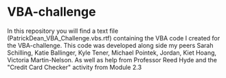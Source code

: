 # VBA-challenge
In this repository you will find a text file (PatrickDean_VBA_Challenge.vbs.rtf) containing the VBA code I created for the VBA-challenge. This code was developed along side my peers Sarah Schilling, Katie Ballinger, Kyle Tener, Michael Pointek, Jordan, Kiet Hoang, Victoria Martin-Nelson. As well as help from Professor Reed Hyde and the "Credit Card Checker" activity from Module 2.3
